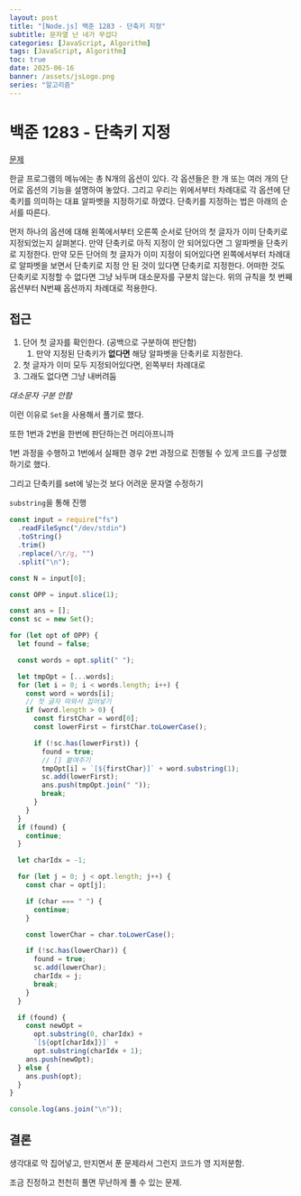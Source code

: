 ```yaml
---
layout: post
title: "[Node.js] 백준 1283 - 단축키 지정"
subtitle: 문자열 난 네가 무섭다
categories: [JavaScript, Algorithm]
tags: [JavaScript, Algorithm]
toc: true
date: 2025-06-16
banner: /assets/jsLogo.png
series: "알고리즘"
---
```


# 백준 1283 - 단축키 지정

[문제](https://www.acmicpc.net/problem/1283)

한글 프로그램의 메뉴에는 총 N개의 옵션이 있다. 각 옵션들은 한 개 또는 여러 개의 단어로 옵션의 기능을 설명하여 놓았다. 그리고 우리는 위에서부터 차례대로 각 옵션에 단축키를 의미하는 대표 알파벳을 지정하기로 하였다. 단축키를 지정하는 법은 아래의 순서를 따른다.

먼저 하나의 옵션에 대해 왼쪽에서부터 오른쪽 순서로 단어의 첫 글자가 이미 단축키로 지정되었는지 살펴본다. 만약 단축키로 아직 지정이 안 되어있다면 그 알파벳을 단축키로 지정한다.
만약 모든 단어의 첫 글자가 이미 지정이 되어있다면 왼쪽에서부터 차례대로 알파벳을 보면서 단축키로 지정 안 된 것이 있다면 단축키로 지정한다.
어떠한 것도 단축키로 지정할 수 없다면 그냥 놔두며 대소문자를 구분치 않는다.
위의 규칙을 첫 번째 옵션부터 N번째 옵션까지 차례대로 적용한다.

## 접근

1.  단어 첫 글자를 확인한다. (공백으로 구분하여 판단함)
    1.  만약 지정된 단축키가 **없다면** 해당 알파벳을 단축키로 지정한다.
2.  첫 글자가 이미 모두 지정되어있다면, 왼쪽부터 차례대로
3.  그래도 없다면 그냥 내버려둠

_대소문자 구분 안함_

이런 이유로 `Set`을 사용해서 풀기로 했다.

또한 1번과 2번을 한번에 판단하는건 머리아프니까

1번 과정을 수행하고
1번에서 실패한 경우 2번 과정으로 진행될 수 있게 코드를 구성했하기로 했다.

그리고 단축키를 set에 넣는것 보다 어려운 문자열 수정하기

`substring`을 통해 진행

```js
const input = require("fs")
  .readFileSync("/dev/stdin")
  .toString()
  .trim()
  .replace(/\r/g, "")
  .split("\n");

const N = input[0];

const OPP = input.slice(1);

const ans = [];
const sc = new Set();

for (let opt of OPP) {
  let found = false;

  const words = opt.split(" ");

  let tmpOpt = [...words];
  for (let i = 0; i < words.length; i++) {
    const word = words[i];
    // 첫 글자 따와서 집어넣기
    if (word.length > 0) {
      const firstChar = word[0];
      const lowerFirst = firstChar.toLowerCase();

      if (!sc.has(lowerFirst)) {
        found = true;
        // [] 붙여주기
        tmpOpt[i] = `[${firstChar}]` + word.substring(1);
        sc.add(lowerFirst);
        ans.push(tmpOpt.join(" "));
        break;
      }
    }
  }
  if (found) {
    continue;
  }

  let charIdx = -1;

  for (let j = 0; j < opt.length; j++) {
    const char = opt[j];

    if (char === " ") {
      continue;
    }

    const lowerChar = char.toLowerCase();

    if (!sc.has(lowerChar)) {
      found = true;
      sc.add(lowerChar);
      charIdx = j;
      break;
    }
  }

  if (found) {
    const newOpt =
      opt.substring(0, charIdx) +
      `[${opt[charIdx]}]` +
      opt.substring(charIdx + 1);
    ans.push(newOpt);
  } else {
    ans.push(opt);
  }
}

console.log(ans.join("\n"));
```

## 결론

생각대로 막 집어넣고, 만지면서 푼 문제라서 그런지 코드가 영 지저분함.

조금 진정하고 천천히 풀면 무난하게 풀 수 있는 문제.
